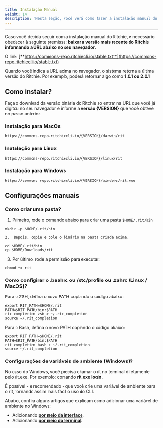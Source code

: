 ```yaml
---
title: Instalação Manual
weight: 14
description: 'Nesta seção, você verá como fazer a instalação manual do Ritchie.'
---
```


---

Caso você decida seguir com a instalação manual do Ritchie, é necessário obedecer à seguinte premissa: **baixar a versão mais recente do Ritchie informando a URL abaixo no seu navegador.** 

O link: [**https://commons-repo.ritchiecli.io/stable.txt**](https://commons-repo.ritchiecli.io/stable.txt)​

Quando você indica a URL acima no navegador, o sistema retorna a última versão do Ritchie. Por exemplo, poderá retornar algo como **1.0.1 ou 2.0.1**

## **Como instalar?**

Faça o download da versão binária do Ritchie ao entrar na URL que você já digitou no seu navegador e informe a **versão {VERSION}** que você obteve no passo anterior.

### **Instalação para MacOs** <a id="installation-for-mac"></a>

```text
https://commons-repo.ritchiecli.io/{VERSION}/darwin/rit
```

### **Instalação para Linux** <a id="installation-for-linux"></a>

```text
https://commons-repo.ritchiecli.io/{VERSION}/linux/rit
```

### **Instalação para Windows**  <a id="installation-for-windows"></a>

```text
https://commons-repo.ritchiecli.io/{VERSION}/windows/rit.exe
```

## **Configurações manuais** 

### **Como criar uma pasta?** 

1. Primeiro, rode o comando abaixo para criar uma pasta  `$HOME/.rit/bin`

```text
mkdir -p $HOME/.rit/bin
```

    2.  Depois, copie e cole o binário na pasta criada acima. 

```text
​cd $HOME/.rit/bin 
cp $HOME/Downloads/rit
```

   3. Por último, rode a permissão para executar:

```text
chmod +x rit
```

### **Como configirar o .bashrc ou /etc/profile ou .zshrc \(Linux / MacOS\)?** 

Para o ZSH, defina o novo PATH copiando o código abaixo: 

```text
export RIT_PATH=$HOME/.rit
PATH=$RIT_PATH/bin:$PATH
rit completion zsh > ~/.rit_completion
source ~/.rit_completion
```

Para o Bash, defina o novo PATH copiando o código abaixo: 

```text
export RIT_PATH=$HOME/.rit
PATH=$RIT_PATH/bin:$PATH
rit completion bash > ~/.rit_completion
source ~/.rit_completion​
```

### Configurações de variáveis de ambiente \(Windows\)? 

No caso do Windows, você precisa chamar o rit no terminal diretamente pelo rit.exe. Por exemplo: comando **rit.exe login.** 

É possível - e recomendado - que você crie uma variável de ambiente para o rit, tornando assim mais fácil o uso do CLI.

Abaixo, confira alguns artigos que explicam como adicionar uma variável de ambiente no Windows:

* Adicionando [**por meio da interface**](https://professor-falken.com/pt/windows/como-configurar-la-ruta-y-las-variables-de-entorno-en-windows-10/). 
* Adicionando [**por meio do terminal**](https://devcontent.com.br/artigos/windows/o-que-sao-como-alterar-criar-excluir-variaveis-de-ambiente).
